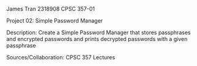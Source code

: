 James Tran
2318908
CPSC 357-01

Project 02: Simple Password Manager

Description: Create a Simple Password Manager that stores passphrases and encrypted passwords and prints decrypted passwords with a given passphrase

Sources/Collaboration:
CPSC 357 Lectures
